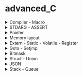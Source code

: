 # advanced_C

<!--  -->

<details><summary>Compiler - Macro</summary>
<p>

## Bài 1: Compiler - Macro

</p></details>

<!-- /////////////////////// -->

<details><summary>STDARG - ASSERT</summary>
<p>

## Bài 2: STDARG - ASSERT

</p></details>

<!-- /////////////////////// -->

<details><summary> Pointer </summary>
<p>

## Bài 3: Pointer
  Trong ngôn ngữ lập trình C, Con trỏ `pointer` dùng để chứa địa chỉ bộ nhớ của một biến, hàm ...
___
  ### Biến con trỏ
___
    - Khai báo `int *ptr` : Thêm dấu * trước tên biến.
    - Con trỏ `ptr` là một biến. Nhưng nó lưu giá trị là địa chỉ.
    - Ép kiểu con trỏ.
    ~~~~C
    int *ptr = (int *)0x12233;
    ~~~~
    `*ptr` Lấy `giá trị` tại `địa chỉ` của con trỏ ptr.
    -eg:  
    ~~~C
    #include <stdio.h>

        int main (int argc, char const *argv[])
        {
            int var = 10;

        printf("Dia chi var: %p\n", &var);

            int *ptr = &var;

        printf("Dia chi con tro ptr: %p\nGiá trị con trỏ ptr: %d\n", ptr, *ptr);
            return 0;
        }
    ~~~
    ~~~
    Dia chi con tro ptr: 000000d7619ff8f4
    Giá trị con trỏ ptr: 10
    ~~~

    ~~~C
    int var = 10;
    int *ptr = &var;
    //Hai câu lệnh tương đương:
    printf("Dia chi con tro ptr: %p\nGiá trị con trỏ ptr: %d\n", ptr, *ptr);
    // Và
    printf("Dia chi con tro ptr: %p\nGiá trị con trỏ ptr: %d\n", ptr,*(&var));,
    ~~~

  ___
  ### Con trỏ hàm
  ___

    eg:  
    ~~~C
    void (*pheptoan)(int, int) = &tong;
    pheptoan(7,9);
    ~~~
    - Khai báo con trỏ hàm.
    - Kiểu trả về `void`
    - Tham số truyền vào `int`, `int`. Viết `(int, int)` là cách rút gọn của `(int a, int b)` cách viết tường minh.
    - Gán giá trị của một đối tượng `pheptoan = &tong;` hoặc `pheptoan = tong;`
    - Con trỏ hàm phép toán trỏ đến hàm `tong` và truyền tham số vào hàm `tong`.

    Ứng dụng:
    - Làm input parameter của hàm khác. (Thêm ví dụ: .. )

  ### Con trỏ void
  Trỏ được đến các địa chỉ, int, char, float, ...
  Sử dụng cần phải ép kiểu.
  ~~~C
  int i;
  void *ptr = &i;
  printf("Gia tri con tro: %d\n", *(int *)ptr);
  ~~~
  > Cú pháp viết:
  >*(int *)ptr;
  > - Dấu * - Lấy giá trị tại địa chỉ con trỏ trỏ đến.
  > - (int *) - Ép kiểu con trỏ void về kiểu int.
  > - ptr - Tên con trỏ.

  ___
  Ép kiểu con trỏ hàm:

  ~~~C
  void tong(int a, intb){
    printf("Tong %d va %d: %d\n", a, b, a+b);
  }

  void main(){
    void *ptr;
    ptr = &tong;
    ((void (*)(int, int))ptr)(8, 9);
  }
  ~~~
  ~~~C
  > ptr : Tên con trỏ.  
  > ()ptr : () Ép kiểu con trỏ.  
  > (void (*))ptr: void (*) Ép kiểu con trỏ hàm void, nên không đặt tên.  
  > (void(*)(int,int))ptr: (int, int): Đối số truyền vào.  
  > (void(*)(int,int))ptr: Đây là con trỏ hàm.  
  > ((void(*)(int,int))ptr)(8, 9): Truyền tham số cho nó (8, 9).  
  ~~~

  - "Thêm ví dụ void *array[]?

  Con trỏ NULL

</P></details>
<!-- ///////////////////////////// -->

<details><summary>Memory layout</summary>
<p>

## Bài 4: Memory layout
  Chương trình main.exe (Trên windown), main.hex (nạp vào vi điều khiển), được lưu trong ổ cứng hoặc Flash của vi điều khiển. Khi nhấn "run" chương trình (trên window) hoặc cấp nguồn cho vi điều khiển. Thì những chương trình này được copy vào Ram để thực thi.
### Text segment
  - Chứa mã máy, tập hợp các lệnh thực thi chương trình.
  - Có quyền đọc, không có quyền ghi.
  - Lưu hằng số, con trỏ kiểu 'char'.
  - Chỉ thu hồi khi kết thúc chương trình
### Data segment
  Initiazed Data segment (Dữ liệu đã khởi tạo)
    - Chứa các biến toàn cục được khởi tạo với giá trị khác 0.
    - Chứa các biến static được khởi tạo với giá trị khác 0.
    - Các biến đều có quyền truy cập đọc và ghi.
    - Tất cả các biến được thu hồi sau khi chương trình kết thúc    
### Bss segment
  Uninitialized Data segment (Dữ liệu chưa khởi tạo)
    - Chứa các biến toàn cục được khởi tạo với giá trị bằng 0, hoặc không gán giá trị.
    - Chứa các biến static được khởi tạo với giá trị bằng 0, hoặc chưa gán giá trị.
    - Các biến đều có quyền truy cập đọc và ghi.
    - Tất cả các biến được thu hồi khi chương trình kết thúc.
### Stack
  - Chứa các biến cục bộ, tham số truyền vào.
  - Có thể đọc và ghi giá trị của biến khi chương trình chạy.
  - Sau khi ra khỏi hàm, sẽ thu hồi vùng nhớ.

  - Vùng nhớ được quản lý bới hệ điều hành.
  - Dữ liệu được lưu trong Stack sẽ tự động giải phóng khi hàm thực hiện xong.
  - Bộ nhớ Stack cố định, nếu chương trình sử dụng vượt quá khả năng lưu trữ của Stack sẽ sảy ra tình trạng tràn bộ nhớ (Stack overflow). Các trường hợp sảy ra như khởi tạo quá nhiều biến cục bộ, hàm đệ quy vô hạn...
### Heap
  - Vùng nhớ cấp phát động:
      + Dùng cấp phát bộ nhớ động trong quá trình thực thi chương trình
      + Điều này cho phép tạo ra và giải phóng vùng bộ nhớ theo nhu cầu, thích ứng với sự biến đổi của dữ liệu trong quá trình chương trình chạy.
      + Các hàm như malloc(), calloc(), realloc(), và free() được dùng để cấp phát và giải phóng bộ nhớ trên Heap.
  - Vùng nhớ Heap được quản lý bởi lập trình viên trong C, hoặc C++.
  - Dữ liệu trong vùng Heap không tự hủy khi hàm thực hiện xong. Mà lập trình viên phải tự giải phóng vùng nhớ bằng câu lệnh free (trong C) và delete hoặc delete[] (Trong C++). Nếu không sẽ sảy ra hiện tượng rò rỉ bộ nhớ.
  - Nếu liên tục cấp phát vùng nhớ mà không giải phóng thì sẽ bị lỗi tràn vùng nhớ Heap (Heap overflow). Nếu khởi tạo một vùng nhớ quá lớn mà vùng nhớ Heap không thể lưu trữ một lần được sẽ bị lỗi khởi tạo vùng nhớ Heap thất bại.
  
<p></details>
<!-- ///////////////////////// -->

<details><summary>Extern - Static - Volatile - Register</summary>
<p>

## Bài 5 Extern - Static - Volatile - Register

### Extern:
 - eg:
      ```C
      extern int var;
      extern void delay (void);
      ```
 - Khai báo biến đã được sử dụng, tại một nơi khác, file khác. Giúp chương trình hiểu được biến, hoặc hàm đã được khai báo và sự ở một vị trí khác.

### Static
  - Static local variables: Sử dụng với biến cục bộ, biến khai báo bên trong hàm. Để nó giữ lại giá trị qua các lần gọi hàm. Và phạm vi của biến chỉ trong hàm đó.
  - Static global variables: Sử dụng với biến toàn cục, biến khai báo bên ngoài hàm. Nó hạn chế phạm vi của biến chỉ sử dụng trong file nguồn hiện tại. Ứng dụng để thiết kế các file thư viện.
  
### Volatile
  - Từ khóa trong C. Được sử dụng cho biến có thể thay đổi ngẫu nhiên, ngoài sự kiểm soát của chương trình.
  - Ngăn chặn trình biên dịch tối ưu hóa hoặc xóa bỏ các thao tác trên biến đó, giữ cho các thao tác trên biến được thực hiện như đã định nghĩa.

### Regiter
  - Từ khóa sử dụng chỉ ra biến được sử dụng thường xuyên.
  - Biến có thể được lưu trữ trong thanh ghi chứ không phải trong bộ nhớ Ram.
  - Mục đích tăng tốc độ truy cập.
  - ***Lưu ý:*** Việc sử dụng Register chỉ là một đề xuất cho trình biên dịch. Và không đảm bảo rằng biến được lưu trữ trong thanh ghi. Trong thực tế trình biên dịch có thể quyết định không tuân thủ đề xuất này.

</p></details>

<!-- /////////////////////// -->

<details><summary>Goto - Setjmp</summary>
<p>

## Bài 6: Goto - Setjmp.h

</p></details>

<!-- //////////////////////// -->

<details><summary>Bitmask</summary>
<p>

## Bài 7: Bitmask

</p></details>

<!-- ///////////////////////// -->

<details><summary>Struct - Union</summary>
<p>

## Bài 8: Struct - Union

</p></details>

<!-- ///////////////////////// -->

<details><summary>JSON</summary>
<p>

## Bài 9: JSON

  - JSON là viết tắt của "JavaScrip Oject Notation" (Ghi chú về đối tượng JavaScrip). Đây là một định dạng truyền tải dữ liệu phổ biến trong lập trình và giao tiếp giữa các máy chủ và trình duyệt web, cũng như giữa các hệ thống với nhau.
  - JSON được thiết kế để dễ đọc và dễ viết cho con người, cũng như dễ dàng để phân tích và tạo ra cho máy tính. Nó sử dụng một cú pháp nhẹ dựa trên cặp "key - value", tương tự như các đối tượng mảng trong JavaScrip. Mỗi đối tượng JSON bao gồm một tập hợp các cặp "key" và "value", trong khi mỗi mảng JSON là một tập hợp các giá trị.

1. Khái niệm:  
   - ví dụ:
   ```C
    char *json = "
    {
      "name": "Jhon Doe",
      "age":  30,
      "city": "New York",
      "isStutendt": false,
      "grades": [85, 90, 78]
    }
    "
   ```
   > Bắt đầu chuỗi `JSON` là dấu `"`, kết thúc là dấu `"`
   
</p></details>

<!-- //////////////////// -->

<details><summary>Stack - Queue</summary>
<p>

Bài 11 Stack - Queue

</p></details>

<!-- //////////////////// -->
